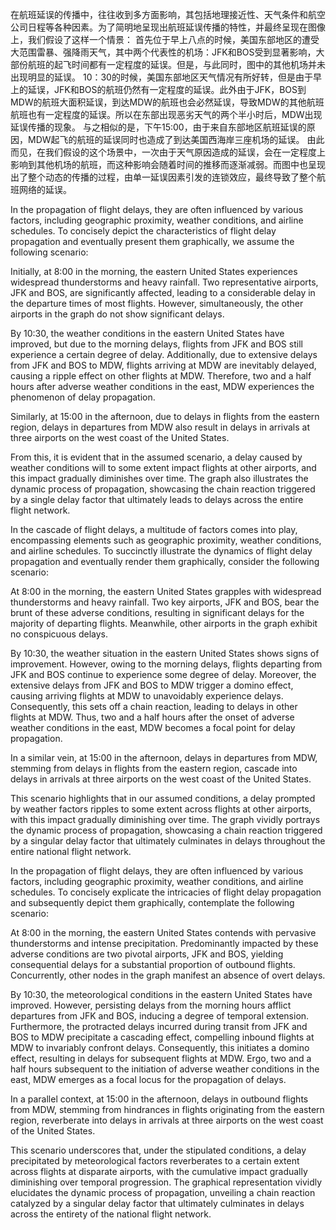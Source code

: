 在航班延误的传播中，往往收到多方面影响，其包括地理接近性、天气条件和航空公司日程等各种因素。为了简明地呈现出航班延误传播的特性，并最终呈现在图像上，我们假设了这样一个情景：
首先位于早上八点的时候，美国东部地区的遭受大范围雷暴、强降雨天气，其中两个代表性的机场：JFK和BOS受到显著影响，大部份航班的起飞时间都有一定程度的延误。但是，与此同时，图中的其他机场并未出现明显的延误。
10：30的时候，美国东部地区天气情况有所好转，但是由于早上的延误，JFK和BOS的航班仍然有一定程度的延误。此外由于JFK，BOS到MDW的航班大面积延误，到达MDW的航班也会必然延误，导致MDW的其他航班航班也有一定程度的延误。所以在东部出现恶劣天气的两个半小时后，MDW出现延误传播的现象。
与之相似的是，下午15:00，由于来自东部地区航班延误的原因，MDW起飞的航班的延误同时也造成了到达美国西海岸三座机场的延误。
由此而见，在我们假设的这个场景中，一次由于天气原因造成的延误，会在一定程度上影响到其他机场的航班，而这种影响会随着时间的推移而逐渐减弱。而图中也呈现出了整个动态的传播的过程，由单一延误因素引发的连锁效应，最终导致了整个航班网络的延误。

In the propagation of flight delays, they are often influenced by various factors, including geographic proximity, weather conditions, and airline schedules. To concisely depict the characteristics of flight delay propagation and eventually present them graphically, we assume the following scenario:

Initially, at 8:00 in the morning, the eastern United States experiences widespread thunderstorms and heavy rainfall. Two representative airports, JFK and BOS, are significantly affected, leading to a considerable delay in the departure times of most flights. However, simultaneously, the other airports in the graph do not show significant delays.

By 10:30, the weather conditions in the eastern United States have improved, but due to the morning delays, flights from JFK and BOS still experience a certain degree of delay. Additionally, due to extensive delays from JFK and BOS to MDW, flights arriving at MDW are inevitably delayed, causing a ripple effect on other flights at MDW. Therefore, two and a half hours after adverse weather conditions in the east, MDW experiences the phenomenon of delay propagation.

Similarly, at 15:00 in the afternoon, due to delays in flights from the eastern region, delays in departures from MDW also result in delays in arrivals at three airports on the west coast of the United States.

From this, it is evident that in the assumed scenario, a delay caused by weather conditions will to some extent impact flights at other airports, and this impact gradually diminishes over time. The graph also illustrates the dynamic process of propagation, showcasing the chain reaction triggered by a single delay factor that ultimately leads to delays across the entire flight network.


In the cascade of flight delays, a multitude of factors comes into play, encompassing elements such as geographic proximity, weather conditions, and airline schedules. To succinctly illustrate the dynamics of flight delay propagation and eventually render them graphically, consider the following scenario:

At 8:00 in the morning, the eastern United States grapples with widespread thunderstorms and heavy rainfall. Two key airports, JFK and BOS, bear the brunt of these adverse conditions, resulting in significant delays for the majority of departing flights. Meanwhile, other airports in the graph exhibit no conspicuous delays.

By 10:30, the weather situation in the eastern United States shows signs of improvement. However, owing to the morning delays, flights departing from JFK and BOS continue to experience some degree of delay. Moreover, the extensive delays from JFK and BOS to MDW trigger a domino effect, causing arriving flights at MDW to unavoidably experience delays. Consequently, this sets off a chain reaction, leading to delays in other flights at MDW. Thus, two and a half hours after the onset of adverse weather conditions in the east, MDW becomes a focal point for delay propagation.

In a similar vein, at 15:00 in the afternoon, delays in departures from MDW, stemming from delays in flights from the eastern region, cascade into delays in arrivals at three airports on the west coast of the United States.

This scenario highlights that in our assumed conditions, a delay prompted by weather factors ripples to some extent across flights at other airports, with this impact gradually diminishing over time. The graph vividly portrays the dynamic process of propagation, showcasing a chain reaction triggered by a singular delay factor that ultimately culminates in delays throughout the entire national flight network.



In the propagation of flight delays, they are often influenced by various factors, including geographic proximity, weather conditions, and airline schedules. To concisely explicate the intricacies of flight delay propagation and subsequently depict them graphically, contemplate the following scenario:

At 8:00 in the morning, the eastern United States contends with pervasive thunderstorms and intense precipitation. Predominantly impacted by these adverse conditions are two pivotal airports, JFK and BOS, yielding consequential delays for a substantial proportion of outbound flights. Concurrently, other nodes in the graph manifest an absence of overt delays.

By 10:30, the meteorological conditions in the eastern United States have improved. However, persisting delays from the morning hours afflict departures from JFK and BOS, inducing a degree of temporal extension. Furthermore, the protracted delays incurred during transit from JFK and BOS to MDW precipitate a cascading effect, compelling inbound flights at MDW to invariably confront delays. Consequently, this initiates a domino effect, resulting in delays for subsequent flights at MDW. Ergo, two and a half hours subsequent to the initiation of adverse weather conditions in the east, MDW emerges as a focal locus for the propagation of delays.

In a parallel context, at 15:00 in the afternoon, delays in outbound flights from MDW, stemming from hindrances in flights originating from the eastern region, reverberate into delays in arrivals at three airports on the west coast of the United States.

This scenario underscores that, under the stipulated conditions, a delay precipitated by meteorological factors reverberates to a certain extent across flights at disparate airports, with the cumulative impact gradually diminishing over temporal progression. The graphical representation vividly elucidates the dynamic process of propagation, unveiling a chain reaction catalyzed by a singular delay factor that ultimately culminates in delays across the entirety of the national flight network.
